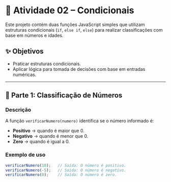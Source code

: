 # 🧠 Atividade 02 – Condicionais

Este projeto contém duas funções JavaScript simples que utilizam estruturas condicionais (`if`, `else if`, `else`) para realizar classificações com base em números e idades.

## ✨ Objetivos

- Praticar estruturas condicionais.
- Aplicar lógica para tomada de decisões com base em entradas numéricas.

---

## 🔹 Parte 1: Classificação de Números

### Descrição

A função `verificarNumero(numero)` identifica se o número informado é:

- **Positivo** → quando é maior que 0.
- **Negativo** → quando é menor que 0.
- **Zero** → quando é igual a 0.

### Exemplo de uso

```javascript
verificarNumero(10);   // Saída: O número é positivo.
verificarNumero(-5);   // Saída: O número é negativo.
verificarNumero(0);    // Saída: O número é zero.
